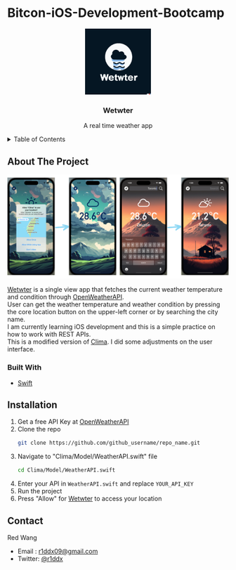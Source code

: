 # Bitcon-iOS-Development-Bootcamp

<!--
*** Hello! I am currently practicing building iOS Apps.
*** This is my own modified version of ByteCoin from Angela Yu - The Complete iOS Development Bootcamp
-->


<!-- PROJECT LOGO -->
<div align="center">
  <a href="https://github.com/r1ddx2/Bitcon-iOS-Development-Bootcamp">
    <img src="wetwterLogo.png" alt="Logo" width="150" height="150">
  </a>
<h3 align="center">Wetwter</h3>
  <p align="center">
    A real time weather app
  </p>
</div>



<!-- TABLE OF CONTENTS -->
<details>
  <summary>Table of Contents</summary>
  <ol>
    <li>
      <a href="#about-the-project">About The Project</a>
      <ul>
        <li><a href="#built-with">Built With</a></li>
      </ul>
     </li>
    <li><a href="#installation>Installation</a></li>
    <li><a href="#contact">Contact</a></li>
  </ol>
</details>



<!-- ABOUT THE PROJECT -->
## About The Project
<div align="center" style="display: inline-block;">
    <img src="WetwterDemo.png" alt="ScreenLight">


</div>

                                                              
                                                                                                                  
  </br>
 
  [Wetwter](https://github.com/r1ddx2/Wetwter-iOS-Development-Bootcamp) is a single view app that fetches the current weather temperature and condition through [OpenWeatherAPI](https://home.openweathermap.org/users/sign_in). <br>
  User can get the weather temperature and weather condition by pressing the core location button on the upper-left corner or by searching the city name. <br>
  I am currently learning iOS development and this is a simple practice on how to work with REST APIs. <br>
  This is a modified version of [Clima](https://github.com/appbrewery/Clima-iOS13). I did some adjustments on the user interface. 
  
### Built With

* [Swift](https://developer.apple.com/swift/)
            
<!-- INSTALLATION -->
## Installation
 
1. Get a free API Key at [OpenWeatherAPI](https://home.openweathermap.org/users/sign_in)
2. Clone the repo
   ```sh
   git clone https://github.com/github_username/repo_name.git
   ```
3. Navigate to "Clima/Model/WeatherAPI.swift" file
   ```sh
   cd Clima/Model/WeatherAPI.swift
   ```
4. Enter your API in `WeatherAPI.swift` and replace `YOUR_API_KEY`
5. Run the project
6. Press "Allow" for [Wetwter](https://github.com/r1ddx2/Wetwter-iOS-Development-Bootcamp) to access your location
            
 
           
            
            
            
<!-- CONTACT -->
## Contact

Red Wang 
- Email : r1ddx09@gmail.com
- Twitter: [@r1ddx](https://twitter.com/r1ddx) 
